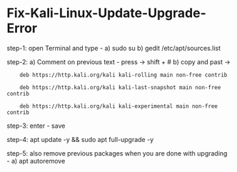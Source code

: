 # Fix-Kali-Linux-Update-Upgrade-Error



step-1: open Terminal and type -   a)  sudo su
                                   b) gedit /etc/apt/sources.list

step-2: a) Comment on previous text - press ->  shift + #
        b) copy and past ->    
                                                       
        deb https://http.kali.org/kali kali-rolling main non-free contrib

        deb https://http.kali.org/kali kali-last-snapshot main non-free contrib

        deb https://http.kali.org/kali kali-experimental main non-free contrib

step-3: enter - save

step-4: apt update -y && sudo apt full-upgrade -y

step-5: also remove previous packages when you are done with upgrading -  a) apt autoremove
